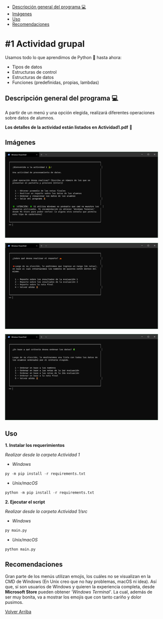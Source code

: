   - [Descripción general del programa :computer:](#descripción-general-del-programa-computer)
  - [Imágenes](#imágenes)
  - [Uso](#uso)
  - [Recomendaciones](#recomendaciones)

# #1 Actividad grupal
Usamos todo lo que aprendimos de Python :snake: hasta ahora:
- Tipos de datos
- Estructuras de control
- Estructuras de datos
- Funciones (predefinidas, propias, lambdas)
## Descripción general del programa :computer:
A partir de un menú y una opción elegida, realizará diferentes operaciones sobre datos de alumnos.

**Los detalles de la actividad están listados en Actividad1.pdf** :book:

## Imágenes
![Imágen de la pantalla principal del programa](./resources/Captura1.PNG?raw=true "Pantalla inicial")

![Imágen de la pantalla reportes del programa](./resources/Captura2.PNG?raw=true "Pantalla reportes")

![Imágen de la pantalla orden del programa](./resources/Captura3.PNG?raw=true "Pantalla orden")

## Uso
**1. Instalar los requerimientos**

_Realizar desde la carpeta Actividad 1_

* _Windows_
```python
py -m pip install -r requirements.txt
```
* _Unix/macOS_
```python
python -m pip install -r requirements.txt
```
**2. Ejecutar el script**

_Realizar desde la carpeta Actividad 1/src_

* _Windows_
```python
py main.py
```
* _Unix/macOS_
```python
python main.py
```

## Recomendaciones
Gran parte de los menús utilizan emojis, los cuáles no se visualizan en la CMD de Windows (En Unix creo que no hay problemas, macOS ni idea).
Así que, sí son usuarios de Windows y quieren la experiencia completa, desde **Microsoft Store** pueden obtener _'Windows Terminal'_. La cual, además de ser muy bonita, va a mostrar los emojis que con tanto cariño y dolor pusimos.

 [Volver Arriba](#1-actividad-grupal)